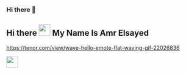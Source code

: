 ### Hi there 👋

## Hi there <img src="https://raw.githubusercontent.com/MartinHeinz/MartinHeinz/master/wave.gif" width="30px"> My Name Is Amr Elsayed

https://tenor.com/view/wave-hello-emote-flat-waving-gif-22026836

<img src="https://tenor.com/view/wave-hello-emote-flat-waving-gif-22026836" width="30px">
